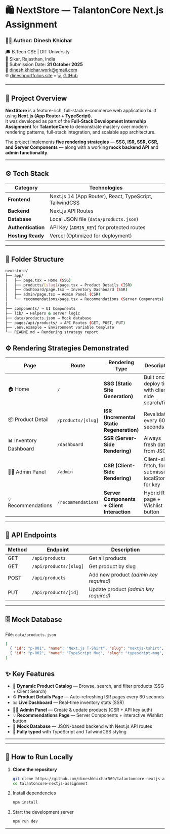 # 🛍️ NextStore — TalantonCore Next.js Assignment

### 👨‍💻 Author: **Dinesh Khichar**  
🎓 B.Tech CSE | DIT University  
📍 Sikar, Rajasthan, India  
📅 Submission Date: **31 October 2025**  
📧 [dinesh.khichar.work@gmail.com](mailto:dinesh.khichar.work@gmail.com)  
🌐 [dineshportfolios.site](https://dineshportfolios.site) • 💻 [GitHub](https://github.com/dineshkhichar569)

---

## 🚀 Project Overview

**NextStore** is a feature-rich, full-stack e-commerce web application built using **Next.js (App Router + TypeScript)**.  
It was developed as part of the **Full-Stack Development Internship Assignment** for **TalantonCore** to demonstrate mastery over modern rendering patterns, full-stack integration, and scalable app architecture.

The project implements **five rendering strategies** — **SSG, ISR, SSR, CSR, and Server Components** — along with a working **mock backend API** and **admin functionality**.

---

## ⚙️ Tech Stack

| Category | Technologies |
|-----------|--------------|
| **Frontend** | Next.js 14 (App Router), React, TypeScript, TailwindCSS |
| **Backend** | Next.js API Routes |
| **Database** | Local JSON file (`data/products.json`) |
| **Authentication** | API Key (`ADMIN_KEY`) for protected routes |
| **Hosting Ready** | Vercel (Optimized for deployment) |

---

## 🧱 Folder Structure

```bash
nextstore/
├── app/
│   ├── page.tsx → Home (SSG)
│   ├── products/[slug]/page.tsx → Product Details (ISR)
│   ├── dashboard/page.tsx → Inventory Dashboard (SSR)
│   ├── admin/page.tsx → Admin Panel (CSR)
│   └── recommendations/page.tsx → Recommendations (Server Components)
│
├── components/ → UI Components
├── lib/ → Helpers & server logic
├── data/products.json → Mock database
├── pages/api/products/ → API Routes (GET, POST, PUT)
├── .env.example → Environment variable template
└── README.md → Rendering strategy report

```

## ⚙️ Rendering Strategies Demonstrated

| Page | Route | Rendering Type | Description |
|------|--------|----------------|--------------|
| 🏠 Home | `/` | **SSG (Static Site Generation)** | Built once at deploy time with client-side search/filter |
| 📦 Product Detail | `/products/[slug]` | **ISR (Incremental Static Regeneration)** | Revalidates every 60 seconds |
| 📊 Inventory Dashboard | `/dashboard` | **SSR (Server-Side Rendering)** | Always fresh data from JSON |
| 🧑‍💻 Admin Panel | `/admin` | **CSR (Client-Side Rendering)** | Client-side fetch, form submission, localStorage for key |
| 💡 Recommendations | `/recommendations` | **Server Components + Client Interaction** | Hybrid RSC page + Wishlist button |

---

## 🔗 API Endpoints
| Method | Endpoint | Description |
|--------|-----------|-------------|
| GET | `/api/products` | Get all products |
| GET | `/api/products/[slug]` | Get product by slug |
| POST | `/api/products` | Add new product *(admin key required)* |
| PUT | `/api/products/[id]` | Update product *(admin key required)* |

---

## 🗄️ Mock Database
File: `data/products.json`
```json
[
  { "id": "p-001", "name": "Next.js T-Shirt", "slug": "nextjs-tshirt", "price": 799, "inventory": 42 },
  { "id": "p-002", "name": "TypeScript Mug", "slug": "typescript-mug", "price": 499, "inventory": 18 }
]

```

## ✨ Key Features

- 🧩 **Dynamic Product Catalog** — Browse, search, and filter products (SSG + Client Search)
- ⚙️ **Product Details Page** — Auto-refreshing ISR pages every 60 seconds
- 📊 **Live Dashboard** — Real-time inventory stats (SSR)
- 🧑‍💻 **Admin Panel** — Create & update products (CSR + API key auth)
- 💡 **Recommendations Page** — Server Components + interactive Wishlist button
- 📁 **Mock Database** — JSON-based backend with Next.js API routes
- 🚀 **Fully typed** with TypeScript and TailwindCSS styling
---

---
## 🧩 How to Run Locally

1. **Clone the repository**
   ```bash
   git clone https://github.com/dineshkhichar569/talantoncore-nextjs-assignment.git
   cd talantoncore-nextjs-assignment

2. Install dependencies
   ```bash
   npm install

3. Start the development server 
    ```bash
    npm run dev


---
